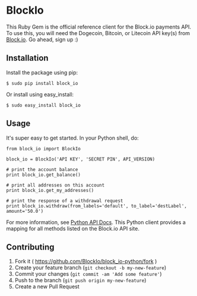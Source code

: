 # BlockIo

This Ruby Gem is the official reference client for the Block.io payments API. To use this, you will need the Dogecoin, Bitcoin, or Litecoin API key(s) from <a href="https://block.io" target="_blank">Block.io</a>. Go ahead, sign up :)

## Installation

Install the package using pip:

    $ sudo pip install block_io

Or install using easy_install:

    $ sudo easy_install block_io

## Usage

It's super easy to get started. In your Python shell, do:

    from block_io import BlockIo

    block_io = BlockIo('API KEY', 'SECRET PIN', API_VERSION)

    # print the account balance
    print block_io.get_balance()
    
    # print all addresses on this account
    print block_io.get_my_addresses()

    # print the response of a withdrawal request
    print block_io.withdraw(from_labels='default', to_label='destLabel', amount='50.0')

For more information, see [Python API Docs](https://block.io/api/simple/python). This Python client provides a mapping for all methods listed on the Block.io API site.

## Contributing

1. Fork it ( https://github.com/BlockIo/block_io-python/fork )
2. Create your feature branch (`git checkout -b my-new-feature`)
3. Commit your changes (`git commit -am 'Add some feature'`)
4. Push to the branch (`git push origin my-new-feature`)
5. Create a new Pull Request